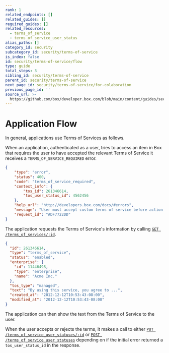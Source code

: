 ```yaml
---
rank: 1
related_endpoints: []
related_guides: []
required_guides: []
related_resources:
  - terms_of_service
  - terms_of_service_user_status
alias_paths: []
category_id: security
subcategory_id: security/terms-of-service
is_index: false
id: security/terms-of-service/flow
type: guide
total_steps: 3
sibling_id: security/terms-of-service
parent_id: security/terms-of-service
next_page_id: security/terms-of-service/for-colaboration
previous_page_id: ''
source_url: >-
  https://github.com/box/developer.box.com/blob/main/content/guides/security/terms-of-service/flow.md
---
```

<!-- alex disable reject -->

# Application Flow

In general, applications use Terms of Services as follows.

When an application, authenticated as a user, tries to access an item in Box that
requires the user to have accepted the relevant Terms of Service it receives a
`TERMS_OF_SERVICE_REQUIRED`  error.

```json
{
    "type": "error",
    "status": 400,
    "code": "terms_of_service_required",
    "context_info": {
        "tos_id": 261346614,
        "tos_user_status_id": 4562456
    },
    "help_url": "http://developers.box.com/docs/#errors",
    "message": "User must accept custom terms of service before action can be taken",
    "request_id": "ADF7722DD"
}
```

The application requests the Terms of Service's information by calling
[`GET /terms_of_services/:id`][get_tos_id].

```json
{
  "id": 261346614,
  "type": "terms_of_service",
  "status": "enabled",
  "enterprise": {
    "id": 11446498,
    "type": "enterprise",
    "name": "Acme Inc."
  },
  "tos_type": "managed",
  "text": "By using this service, you agree to ...",
  "created_at": "2012-12-12T10:53:43-08:00",
  "modified_at": "2012-12-12T10:53:43-08:00"
}
```

The application can then show the text from the Terms of Service to the user.

When the user accepts or rejects the terms, it makes a call to either
[`PUT /terms_of_service_user_statuses/:id`][put_tosus] or
[`POST /terms_of_service_user_statuses`][post_tosus] depending on if the initial
error returned a `tos_user_status_id` in the response.

[put_tosus]: e://put_terms_of_service_user_statuses_id
[post_tosus]: e://post_terms_of_service_user_statuses
[get_tos_id]: e://get_terms_of_services_id